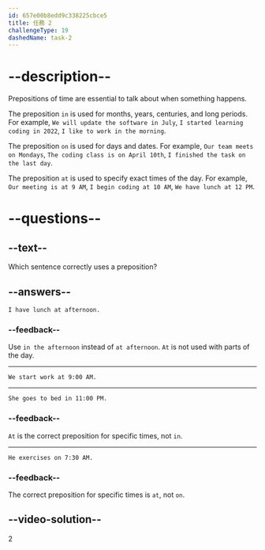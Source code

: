 ```yaml
---
id: 657e00b8edd9c338225cbce5
title: 任務 2
challengeType: 19
dashedName: task-2
---
```


# --description--

Prepositions of time are essential to talk about when something happens.

The preposition `in` is used for months, years, centuries, and long periods. For example, `We will update the software in July`, `I started learning coding in 2022`, `I like to work in the morning`.

The preposition `on` is used for days and dates. For example, `Our team meets on Mondays`, `The coding class is on April 10th`, `I finished the task on the last day`.

The preposition `at` is used to specify exact times of the day. For example, `Our meeting is at 9 AM`, `I begin coding at 10 AM`, `We have lunch at 12 PM`.

# --questions--

## --text--

Which sentence correctly uses a preposition?

## --answers--

`I have lunch at afternoon.`

### --feedback--

Use `in the afternoon` instead of `at afternoon`. `At` is not used with parts of the day.

---

`We start work at 9:00 AM.`

---

`She goes to bed in 11:00 PM.`

### --feedback--

`At` is the correct preposition for specific times, not `in`.

---

`He exercises on 7:30 AM.`

### --feedback--

The correct preposition for specific times is `at`, not `on`.

## --video-solution--

2
